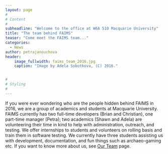 ```yaml
---
layout: page
#
# Content
#
subheadline: "Welcome to the office at W6A 510 Macquarie University"
title: "The team behind FAIMS"
teaser: "Come meet the FAIMS team..."
categories:
  - News
author: petrajanouchova
header:
    image_fullwidth: faims_team_2016.jpg
    caption: "Image by Adela Sobotkova, (C) 2016."


#
# Styling
#
---
```


If you were ever wondering who are the people hidden behind FAIMS in 2016, we are a group of academics and students at Macquarie University. FAIMS currently has two full-time developers (Brian and Christian), one part-time manager (Petra); two academics (Shawn and Adela) are volunteering their time in kind to help with administration, outreach, and testing. We offer internships to students and volunteers on rolling basis and train them in software testing. We currently have three students assisting us with development, documentation, and fun things such as archaeo-gaming etc. If you want to know more about us, see [Our Team](https://www.fedarch.org/about/#Team) page. 
